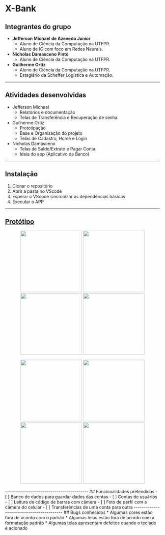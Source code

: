 # X-Bank
## Integrantes do grupo
* **Jefferson Michael de Azevedo Junior**
  * Aluno de Ciência da Computação na UTFPR.
  * Aluno de IC com foco em Redes Neurais.
* **Nicholas Damasceno Pinto**
  * Aluno de Ciência da Computação na UTFPR.
* **Guilherme Ortiz**
  * Aluno de Ciência da Computação na UTFPR.
  * Estagiário da Scheffer Logística e Automação.

------------------------------------------
## Atividades desenvolvidas
* Jefferson Michael
  * Relatórios e documentação
  * Telas de Transferência e Recuperação de senha
* Guilherme Ortiz
  * Prototipação
  * Base e Organização do projeto
  * Telas de Cadastro, Home e Login
* Nicholas Damasceno
  * Telas de Saldo/Extrato e Pagar Conta
  * Ideia do app (Aplicativo de Banco)
------------------------------------------
## Instalação
 1. Clonar o repositório
 2. Abrir a pasta no VScode
 3. Esperar o VScode sincronizar as dependências básicas
 4. Executar o APP
------------------------------------------

## [Protótipo](https://www.figma.com/proto/elTfI7vWYgxKfAPPkeJqSp/X-Bank(Dispositivos-Moveis)?node-id=1%3A2&scaling=scale-down&page-id=0%3A1)

<p align="center">
  <img src="https://i.imgur.com/zPw5TPT.png" width="200">
  <img src="https://i.imgur.com/CIxDgHd.png" width="200">
  <img src="https://i.imgur.com/j2cezWd.png" width="200">
  <img src="https://i.imgur.com/7lvcnIW.png" width="200">
</p>
<p align="center">
  <img src="https://i.imgur.com/F683qKA.png" width="200">
  <img src="https://i.imgur.com/yKpxoRu.png" width="200">
  <img src="https://i.imgur.com/L5HhzlT.png" width="200">
  <img src="https://i.imgur.com/WsQroez.png" width="200">
</p>
------------------------------------------
## Funcionalidades pretendidas
- [ ] Banco de dados para guardar dados das contas
- [ ] Contas de usuários
- [ ] Leitura de código de barras com câmera
- [ ] Foto de perfil com a câmera do celular
- [ ] Transferências de uma conta para outra
------------------------------------------
## Bugs conhecidos
* Algumas cores estão fora de acordo com o padrão
* Algumas telas estão fora de acordo com a formatação padrão
* Algumas telas apresentam defeitos quando o teclado é acionado
